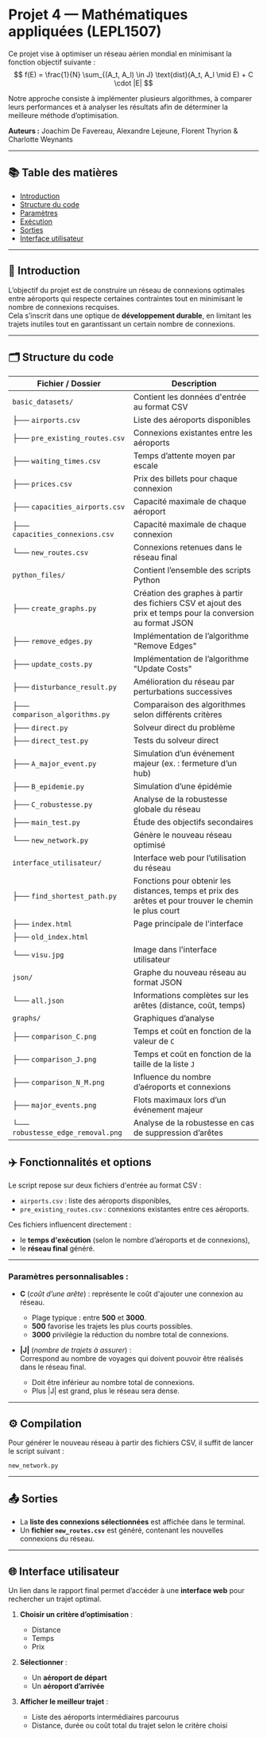 # Projet 4 — Mathématiques appliquées (LEPL1507)

Ce projet vise à optimiser un réseau aérien mondial en minimisant la fonction objectif suivante : 
$$
f(E) = \frac{1}{N} \sum_{(A_t, A_l) \in J} \text{dist}(A_t, A_l \mid E) + C \cdot |E|
$$

Notre approche consiste à implémenter plusieurs algorithmes, à comparer leurs performances et à analyser les résultats afin de déterminer la meilleure méthode d’optimisation.

**Auteurs :** Joachim De Favereau, Alexandre Lejeune, Florent Thyrion & Charlotte Weynants

---

## 📚 Table des matières

- [Introduction](#introduction)
- [Structure du code](#structure-du-code)
- [Paramètres](#paramètres)
- [Exécution](#exécution)
- [Sorties](#sorties)
- [Interface utilisateur](#interface-utilisateur)

---

## 🧭 Introduction

L’objectif du projet est de construire un réseau de connexions optimales entre aéroports qui respecte certaines contraintes tout en minimisant le nombre de connexions recquises.  
Cela s’inscrit dans une optique de **développement durable**, en limitant les trajets inutiles tout en garantissant un certain nombre de connexions.

---

## 🗂️ Structure du code

| Fichier / Dossier                 | Description |
|----------------------------------|-------------|
| `basic_datasets/`                | Contient les données d'entrée au format CSV |
| ├── `airports.csv`               | Liste des aéroports disponibles |
| ├── `pre_existing_routes.csv`    | Connexions existantes entre les aéroports |
| ├── `waiting_times.csv`          | Temps d’attente moyen par escale |
| ├── `prices.csv`                 | Prix des billets pour chaque connexion |
| ├── `capacities_airports.csv`    | Capacité maximale de chaque aéroport |
| ├── `capacities_connexions.csv`  | Capacité maximale de chaque connexion |
| └── `new_routes.csv`             | Connexions retenues dans le réseau final |
| `python_files/`                  | Contient l’ensemble des scripts Python |
| ├── `create_graphs.py`           | Création des graphes à partir des fichiers CSV et ajout des prix et temps pour la conversion au format JSON |
| ├── `remove_edges.py`            | Implémentation de l’algorithme "Remove Edges" |
| ├── `update_costs.py`            | Implémentation de l’algorithme "Update Costs" |
| ├── `disturbance_result.py`      | Amélioration du réseau par perturbations successives |
| ├── `comparison_algorithms.py`   | Comparaison des algorithmes selon différents critères |
| ├── `direct.py`                  | Solveur direct du problème |
| ├── `direct_test.py`             | Tests du solveur direct |
| ├── `A_major_event.py`           | Simulation d’un événement majeur (ex. : fermeture d’un hub) |
| ├── `B_epidemie.py`              | Simulation d’une épidémie |
| ├── `C_robustesse.py`            | Analyse de la robustesse globale du réseau |
| ├── `main_test.py`               | Étude des objectifs secondaires |
| └── `new_network.py`             | Génère le nouveau réseau optimisé |
| `interface_utilisateur/`         | Interface web pour l’utilisation du réseau |
| ├── `find_shortest_path.py`      | Fonctions pour obtenir les distances, temps et prix des arêtes et pour trouver le chemin le plus court |
| ├── `index.html`                 | Page principale de l'interface |
| ├── `old_index.html`             |  |
| └── `visu.jpg`                   | Image dans l'interface utilisateur |
| `json/`                          | Graphe du nouveau réseau au format JSON |
| └── `all.json`                   | Informations complètes sur les arêtes (distance, coût, temps) |
| `graphs/`                        | Graphiques d’analyse |
| ├── `comparison_C.png`           | Temps et coût en fonction de la valeur de `C` |
| ├── `comparison_J.png`           | Temps et coût en fonction de la taille de la liste `J` |
| ├── `comparison_N_M.png`         | Influence du nombre d’aéroports et connexions |
| ├── `major_events.png`           | Flots maximaux lors d’un événement majeur |
| └── `robustesse_edge_removal.png`| Analyse de la robustesse en cas de suppression d’arêtes |


## ✈️ Fonctionnalités et options

Le script repose sur deux fichiers d'entrée au format CSV :
- `airports.csv` : liste des aéroports disponibles,
- `pre_existing_routes.csv` : connexions existantes entre ces aéroports.

Ces fichiers influencent directement :
- le **temps d'exécution** (selon le nombre d’aéroports et de connexions),
- le **réseau final** généré.

---

### Paramètres personnalisables :
- **C** (*coût d’une arête*) : représente le coût d'ajouter une connexion au réseau.  
  - Plage typique : entre **500** et **3000**.  
  - **500** favorise les trajets les plus courts possibles.  
  - **3000** privilégie la réduction du nombre total de connexions.
  
- **|J|** (*nombre de trajets à assurer*) :  
  Correspond au nombre de voyages qui doivent pouvoir être réalisés dans le réseau final.  
  - Doit être inférieur au nombre total de connexions.
  - Plus |J| est grand, plus le réseau sera dense.

---

## ⚙️ Compilation

Pour générer le nouveau réseau à partir des fichiers CSV, il suffit de lancer le script suivant :

`new_network.py`

---

## 📤 Sorties

- La **liste des connexions sélectionnées** est affichée dans le terminal.
- Un **fichier `new_routes.csv`** est généré, contenant les nouvelles connexions du réseau.

---

## 🌐 Interface utilisateur

Un lien dans le rapport final permet d’accéder à une **interface web** pour rechercher un trajet optimal.

1. **Choisir un critère d’optimisation** :
   - Distance  
   - Temps  
   - Prix  

2. **Sélectionner** :
   - Un **aéroport de départ**
   - Un **aéroport d’arrivée**

3. **Afficher le meilleur trajet** :
   - Liste des aéroports intermédiaires parcourus
   - Distance, durée ou coût total du trajet selon le critère choisi

